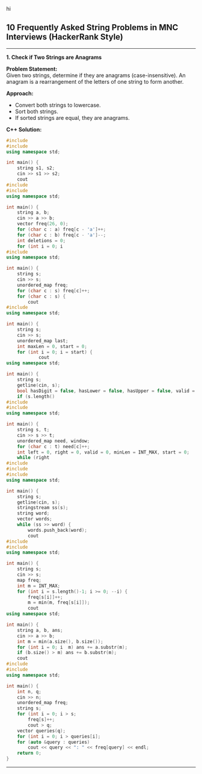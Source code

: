 hi

## 10 Frequently Asked String Problems in MNC Interviews (HackerRank Style)

---

**1. Check if Two Strings are Anagrams**

**Problem Statement:**  
Given two strings, determine if they are anagrams (case-insensitive). An anagram is a rearrangement of the letters of one string to form another.

**Approach:**  
- Convert both strings to lowercase.
- Sort both strings.
- If sorted strings are equal, they are anagrams.

**C++ Solution:**
```cpp
#include 
#include 
using namespace std;

int main() {
    string s1, s2;
    cin >> s1 >> s2;
    cout 
#include 
#include 
using namespace std;

int main() {
    string a, b;
    cin >> a >> b;
    vector freq(26, 0);
    for (char c : a) freq[c - 'a']++;
    for (char c : b) freq[c - 'a']--;
    int deletions = 0;
    for (int i = 0; i 
#include 
using namespace std;

int main() {
    string s;
    cin >> s;
    unordered_map freq;
    for (char c : s) freq[c]++;
    for (char c : s) {
        cout 
#include 
using namespace std;

int main() {
    string s;
    cin >> s;
    unordered_map last;
    int maxLen = 0, start = 0;
    for (int i = 0; i = start) {
            cout 
using namespace std;

int main() {
    string s;
    getline(cin, s);
    bool hasDigit = false, hasLower = false, hasUpper = false, valid = true;
    if (s.length() 
#include 
#include 
using namespace std;

int main() {
    string s, t;
    cin >> s >> t;
    unordered_map need, window;
    for (char c : t) need[c]++;
    int left = 0, right = 0, valid = 0, minLen = INT_MAX, start = 0;
    while (right 
#include 
#include 
#include 
using namespace std;

int main() {
    string s;
    getline(cin, s);
    stringstream ss(s);
    string word;
    vector words;
    while (ss >> word) {
        words.push_back(word);
        cout 
#include 
#include 
using namespace std;

int main() {
    string s;
    cin >> s;
    map freq;
    int m = INT_MAX;
    for (int i = s.length()-1; i >= 0; --i) {
        freq[s[i]]++;
        m = min(m, freq[s[i]]);
        cout 
using namespace std;

int main() {
    string a, b, ans;
    cin >> a >> b;
    int m = min(a.size(), b.size());
    for (int i = 0; i  m) ans += a.substr(m);
    if (b.size() > m) ans += b.substr(m);
    cout 
#include 
#include 
using namespace std;

int main() {
    int n, q;
    cin >> n;
    unordered_map freq;
    string s;
    for (int i = 0; i > s;
        freq[s]++;
        cout > q;
    vector queries(q);
    for (int i = 0; i > queries[i];
    for (auto &query : queries)
        cout << query << ": " << freq[query] << endl;
    return 0;
}
```


---

